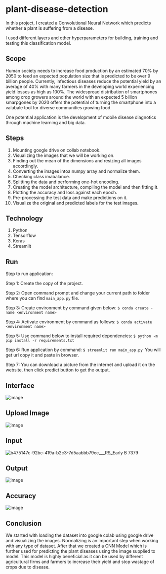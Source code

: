 # plant-disease-detection
In this project, I created a Convolutional Neural Network which predicts whether a plant is suffering from a disease. 

I used different layers and other hyperparameters for building, training and testing this classification model. 

## Scope
Human society needs to increase food production by an estimated 70% by 2050 to feed an expected population size that is predicted to be over 9 billion people. Currently, infectious diseases reduce the potential yield by an average of 40% with many farmers in the developing world experiencing yield losses as high as 100%. The widespread distribution of smartphones among crop growers around the world with an expected 5 billion smarpgones by 2020 offers the potential of turning the smartphone into a valubale tool for diverse communities growing food. 

One potential application is the development of mobile disease diagnotics through machine learning and big data. 

## Steps
1. Mounting google drive on collab notebook.
2. Visualizing the images that we will be working on.
3. Finding out the mean of the dimensions and resizing all images accordingly.
4. Converting the images intoa  numpy array and normalize them. 
5. Checking class imabalance.
6. Splitting the data and performing one-hot encoding.
7. Creating the model architecture, compiling the model and then fitting it. 
8. Plotting the accuracy and loss against each epoch. 
9. Pre-processing the test data and make predictions on it. 
10. Visualize the original and predicted labels for the test images. 

## Technology
1. Python
2. Tensorflow
3. Keras
4. Streamlit

## Run
Step to run application:

Step 1: Create the copy of the project.

Step 2: Open command prompt and change your current path to folder where you can find `main_app.py` file.

Step 3: Create environment by command given below: `$ conda create -name <environment name>`

Step 4: Activate environment by command as follows: `$ conda activate <environment name>`

Step 5: Use command below to install required dependencies: `$ python -m pip install -r requirements.txt`

Step 6: Run application by command: `$ streamlit run main_app.py `You will get url copy it and paste in browser.

Step 7: You can download a picture from the internet and upload it on the website, then click predict button to get the output.

## Interface
![image](https://user-images.githubusercontent.com/50231750/201531039-1b48322d-c55c-4e08-b81a-fb1a513fca13.png)

## Upload Image
![image](https://user-images.githubusercontent.com/50231750/201531092-c66507dc-9f5b-40d2-a030-05d7b2bdcc3b.png)

## Input
![b475147c-92bc-419a-b2c3-7d5aabbb79ec___RS_Early B 7379](https://user-images.githubusercontent.com/50231750/201531305-3915b353-cb61-4ab1-be7c-8c9daf0725da.JPG)

## Output
![image](https://user-images.githubusercontent.com/50231750/201531133-a27ac400-e8cf-4246-a1c9-d170f1e42aa9.png)

## Accuracy
![image](https://user-images.githubusercontent.com/50231750/201531374-723169b2-8ef5-416a-9d7c-d7e6a84a5497.png)

## Conclusion
We started with loading the dataset into google colab using google drive and visualizing the images. Normalizing is an important step when working with any type of dataset. After that we created a CNN Model which is further used for predicting the plant diseases using the image supplied to model. This model is highly beneficial as it can be used by different agricultural firms and farmers to increase their yield and stop wastage of crops due to disease.
